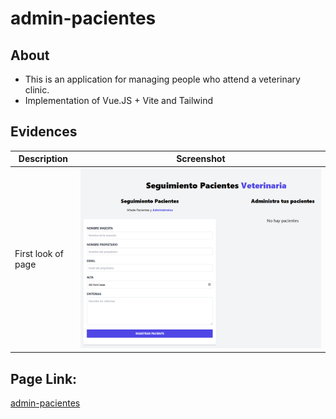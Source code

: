 # admin-pacientes

## About 
 - This is an application for managing people who attend a veterinary clinic.
 - Implementation of Vue.JS + Vite and Tailwind
## Evidences

| Description | Screenshot |
| --- | --- |
| First look of page | ![image](https://github.com/CharlyBlz/admin-pacientes/blob/9f54cfdb754bb5f763db86803c1df38509eb9130/admin-pacientes_screenshot.png)|

## Page Link:
[admin-pacientes](https://admin-pacientes-one.vercel.app/)
